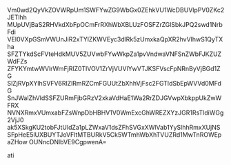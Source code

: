 Vm0wd2QyVkZOVWRpUm1SWFYwZG9WbGx0ZEhkVU1WcDBUVlpPV0ZKc2JETlhh
MUpUVjBaS2RHVkdXbFpOCmFrRXhWbXBLUzFOSFZrZGlSbkJPQ2swd1NrbFdi
VEI0VXpGSmVWUnJiR2xTYlZKWVEyc3dlRk5zUmxkaQpXR2hvVlhwS1QyTXha
SFZTYkdScFVteHdkMUV5ZUVwbFYwWkpZa1pvVndwaVNFSnZWbFJKZUZWdFZs
ZFYKYmtwWVlrWmFjRlZ0TlVOV1ZrVjVUVlYwVTJKSFVscFpNRnByVjBGd1ZG
SlZjRVpXYlhSVFV6RlZlRmRZCmFGUUtZbXhhVjFsc2FGTldSbEpWVVd0MFdG
SnJWalZhVldSSFZURmFjbGRzV2xkaVdHaE1Wa2RrZDJGVwpXbkppUkZwWFRX
NVNXRmxVUmxabFZsWnpDbHBHV1V0WmExcGhWREZXYzJGR1RsTldiWGg2VjJ0
ak5XSkgKU2tobFJtUldZa1pLZWxaV1dsZFhSVGxXWlVab1YySlhhRmxXUjNS
SFpHeE5lUXBUYTJoVFltMTBURkV5Ck5WTmhWbXhTVUZRd1MwTnROWEpaZHow
OUNncDNlbVE9CgpwenA=

ati